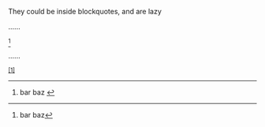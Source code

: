 They could be inside blockquotes, and are lazy

......

[^foo]

> [^foo]: bar
baz

......

<p data-sourcepos="1:1-1:6"><sup data-sourcepos="1:1-1:6" class="footnote-ref"><a href="#fn1" id="fnref1">[1]</a></sup></p>
<blockquote data-sourcepos="3:1-4:3">
</blockquote>
<hr class="footnotes-sep">
<section class="footnotes">
<ol class="footnotes-list">
<li data-sourcepos="3:3-4:3" id="fn1" class="footnote-item">
<p data-sourcepos="3:11-4:3">bar
baz <a href="#fnref1" class="footnote-backref">↩︎</a></p>
</li>
</ol>
</section>
